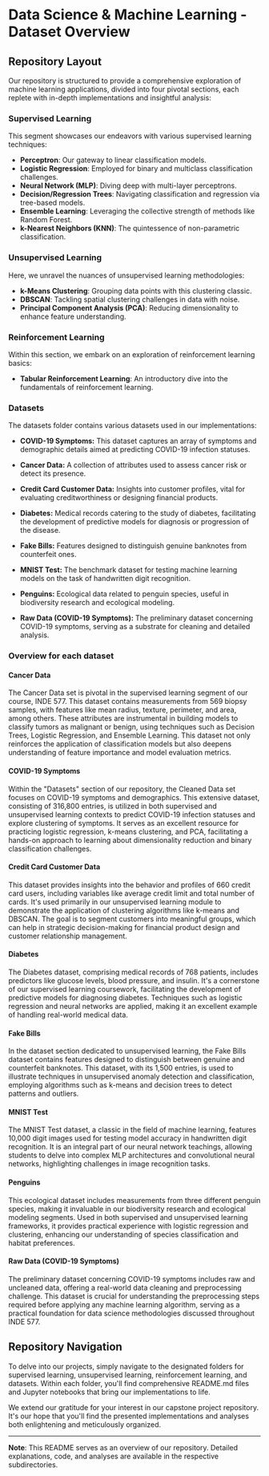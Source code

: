 # Data Science & Machine Learning - Dataset Overview

## Repository Layout

Our repository is structured to provide a comprehensive exploration of machine learning applications, divided into four pivotal sections, each replete with in-depth implementations and insightful analysis:

### Supervised Learning

This segment showcases our endeavors with various supervised learning techniques:

- **Perceptron**: Our gateway to linear classification models.
- **Logistic Regression**: Employed for binary and multiclass classification challenges.
- **Neural Network (MLP)**: Diving deep with multi-layer perceptrons.
- **Decision/Regression Trees**: Navigating classification and regression via tree-based models.
- **Ensemble Learning**: Leveraging the collective strength of methods like Random Forest.
- **k-Nearest Neighbors (KNN)**: The quintessence of non-parametric classification.

### Unsupervised Learning

Here, we unravel the nuances of unsupervised learning methodologies:

- **k-Means Clustering**: Grouping data points with this clustering classic.
- **DBSCAN**: Tackling spatial clustering challenges in data with noise.
- **Principal Component Analysis (PCA)**: Reducing dimensionality to enhance feature understanding.

### Reinforcement Learning

Within this section, we embark on an exploration of reinforcement learning basics:

- **Tabular Reinforcement Learning**: An introductory dive into the fundamentals of reinforcement learning.

### Datasets

The datasets folder contains various datasets used in our implementations:

- **COVID-19 Symptoms:** This dataset captures an array of symptoms and demographic details aimed at predicting COVID-19 infection statuses.

- **Cancer Data:** A collection of attributes used to assess cancer risk or detect its presence.

- **Credit Card Customer Data:** Insights into customer profiles, vital for evaluating creditworthiness or designing financial products.

- **Diabetes:** Medical records catering to the study of diabetes, facilitating the development of predictive models for diagnosis or progression of the disease.

- **Fake Bills:** Features designed to distinguish genuine banknotes from counterfeit ones.

- **MNIST Test:** The benchmark dataset for testing machine learning models on the task of handwritten digit recognition.

- **Penguins:** Ecological data related to penguin species, useful in biodiversity research and ecological modeling.

- **Raw Data (COVID-19 Symptoms):** The preliminary dataset concerning COVID-19 symptoms, serving as a substrate for cleaning and detailed analysis.

### Overview for each dataset

#### Cancer Data

The Cancer Data set is pivotal in the supervised learning segment of our course, INDE 577. This dataset contains measurements from 569 biopsy samples, with features like mean radius, texture, perimeter, and area, among others. These attributes are instrumental in building models to classify tumors as malignant or benign, using techniques such as Decision Trees, Logistic Regression, and Ensemble Learning. This dataset not only reinforces the application of classification models but also deepens understanding of feature importance and model evaluation metrics.

#### COVID-19 Symptoms

Within the "Datasets" section of our repository, the Cleaned Data set focuses on COVID-19 symptoms and demographics. This extensive dataset, consisting of 316,800 entries, is utilized in both supervised and unsupervised learning contexts to predict COVID-19 infection statuses and explore clustering of symptoms. It serves as an excellent resource for practicing logistic regression, k-means clustering, and PCA, facilitating a hands-on approach to learning about dimensionality reduction and binary classification challenges.

#### Credit Card Customer Data

This dataset provides insights into the behavior and profiles of 660 credit card users, including variables like average credit limit and total number of cards. It's used primarily in our unsupervised learning module to demonstrate the application of clustering algorithms like k-means and DBSCAN. The goal is to segment customers into meaningful groups, which can help in strategic decision-making for financial product design and customer relationship management.

#### Diabetes

The Diabetes dataset, comprising medical records of 768 patients, includes predictors like glucose levels, blood pressure, and insulin. It's a cornerstone of our supervised learning coursework, facilitating the development of predictive models for diagnosing diabetes. Techniques such as logistic regression and neural networks are applied, making it an excellent example of handling real-world medical data.

#### Fake Bills

In the dataset section dedicated to unsupervised learning, the Fake Bills dataset contains features designed to distinguish between genuine and counterfeit banknotes. This dataset, with its 1,500 entries, is used to illustrate techniques in unsupervised anomaly detection and classification, employing algorithms such as k-means and decision trees to detect patterns and outliers.

#### MNIST Test

The MNIST Test dataset, a classic in the field of machine learning, features 10,000 digit images used for testing model accuracy in handwritten digit recognition. It is an integral part of our neural network teachings, allowing students to delve into complex MLP architectures and convolutional neural networks, highlighting challenges in image recognition tasks.

#### Penguins

This ecological dataset includes measurements from three different penguin species, making it invaluable in our biodiversity research and ecological modeling segments. Used in both supervised and unsupervised learning frameworks, it provides practical experience with logistic regression and clustering, enhancing our understanding of species classification and habitat preferences.

#### Raw Data (COVID-19 Symptoms)

The preliminary dataset concerning COVID-19 symptoms includes raw and uncleaned data, offering a real-world data cleaning and preprocessing challenge. This dataset is crucial for understanding the preprocessing steps required before applying any machine learning algorithm, serving as a practical foundation for data science methodologies discussed throughout INDE 577.

## Repository Navigation

To delve into our projects, simply navigate to the designated folders for supervised learning, unsupervised learning, reinforcement learning, and datasets. Within each folder, you'll find comprehensive README.md files and Jupyter notebooks that bring our implementations to life.

We extend our gratitude for your interest in our capstone project repository. It's our hope that you'll find the presented implementations and analyses both enlightening and meticulously organized.

---

**Note**: This README serves as an overview of our repository. Detailed explanations, code, and analyses are available in the respective subdirectories.
